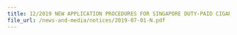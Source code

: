 ```yaml
---
title: 12/2019 NEW APPLICATION PROCEDURES FOR SINGAPORE DUTY-PAID CIGARETTE (SDPC) MARKING ON CIGARETTES
file_url: /news-and-media/notices/2019-07-01-N.pdf
---
```

